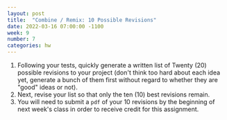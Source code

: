 ```yaml
---
layout: post
title:  "Combine / Remix: 10 Possible Revisions"
date: 2022-03-16 07:00:00 -1100
week: 9
number: 7
categories: hw
---
```


1. Following your tests, quickly generate a written list of Twenty (20) possible revisions to your project (don't think too hard about each idea yet, generate a bunch of them first without regard to whether they are "good" ideas or not).
2. Next, revise your list so that only the ten (10) best revisions remain.
3. You will need to submit a `pdf` of your 10 revisions by the beginning of next week's class in order to receive credit for this assignment.
